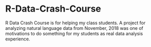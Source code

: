 # R-Data-Crash-Course

R Data Crash Course is for helping my class students.
A project for analyzing natural language data from November, 2018 was one of motivations to do something for my students as real data analysis experience. 
